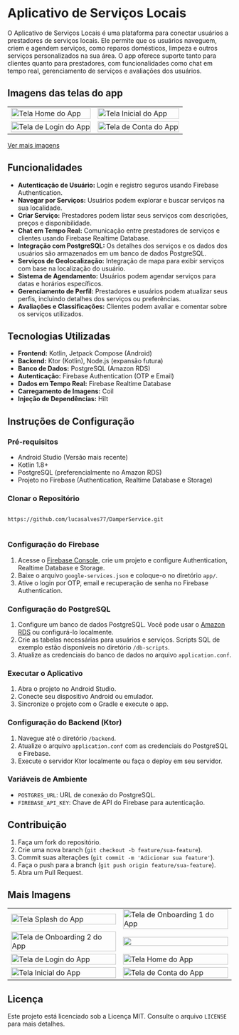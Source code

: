 <h1>Aplicativo de Serviços Locais</h1>

<p>O Aplicativo de Serviços Locais é uma plataforma para conectar usuários a prestadores de serviços locais. Ele permite que os usuários naveguem, criem e agendem serviços, como reparos domésticos, limpeza e outros serviços personalizados na sua área. O app oferece suporte tanto para clientes quanto para prestadores, com funcionalidades como chat em tempo real, gerenciamento de serviços e avaliações dos usuários.</p>

<h2>Imagens das telas do app</h2>

<table>
    <tr>
        <td><img src="https://www.dropbox.com/scl/fi/072eqqzchklhtbat4srlu/Home.jpg?rlkey=uwf1u9cy6jbewj1y1396aj1oi&raw=1" alt="Tela Home do App" style="width: 100%; height: auto;"></td>
        <td><img src="https://www.dropbox.com/scl/fi/3ot4itx0cshdqcck4sfxh/Search.jpg?rlkey=2s5wg0elcejkfp57u4ddmnqw3&raw=1" alt="Tela Inicial do App" style="width: 100%; height: auto;"></td>
    </tr>
    <tr>
        <td><img src="https://www.dropbox.com/scl/fi/w2iyrq80fpfgerkum3pxo/Login.jpg?rlkey=g73pkqfwjk8mp679s6awpv01r&raw=1" alt="Tela de Login do App" style="width: 100%; height: auto;"></td>
        <td><img src="https://www.dropbox.com/scl/fi/8i2e2nxhv767pevtmpeth/Account.jpg?rlkey=cl9z993t21fjvz5t1yxu3s3pb&raw=1" alt="Tela de Conta do App" style="width: 100%; height: auto;"></td>
    </tr>
</table>

<p><a href="#mais-imagens">Ver mais imagens</a></p>

<h2>Funcionalidades</h2>
<ul>
    <li><strong>Autenticação de Usuário:</strong> Login e registro seguros usando Firebase Authentication.</li>
    <li><strong>Navegar por Serviços:</strong> Usuários podem explorar e buscar serviços na sua localidade.</li>
    <li><strong>Criar Serviço:</strong> Prestadores podem listar seus serviços com descrições, preços e disponibilidade.</li>
    <li><strong>Chat em Tempo Real:</strong> Comunicação entre prestadores de serviços e clientes usando Firebase Realtime Database.</li>
    <li><strong>Integração com PostgreSQL:</strong> Os detalhes dos serviços e os dados dos usuários são armazenados em um banco de dados PostgreSQL.</li>
    <li><strong>Serviços de Geolocalização:</strong> Integração de mapa para exibir serviços com base na localização do usuário.</li>
    <li><strong>Sistema de Agendamento:</strong> Usuários podem agendar serviços para datas e horários específicos.</li>
    <li><strong>Gerenciamento de Perfil:</strong> Prestadores e usuários podem atualizar seus perfis, incluindo detalhes dos serviços ou preferências.</li>
    <li><strong>Avaliações e Classificações:</strong> Clientes podem avaliar e comentar sobre os serviços utilizados.</li>
</ul>

<h2>Tecnologias Utilizadas</h2>
<ul>
    <li><strong>Frontend:</strong> Kotlin, Jetpack Compose (Android)</li>
    <li><strong>Backend:</strong> Ktor (Kotlin), Node.js (expansão futura)</li>
    <li><strong>Banco de Dados:</strong> PostgreSQL (Amazon RDS)</li>
    <li><strong>Autenticação:</strong> Firebase Authentication (OTP e Email)</li>
    <li><strong>Dados em Tempo Real:</strong> Firebase Realtime Database</li>
    <li><strong>Carregamento de Imagens:</strong> Coil</li>
    <li><strong>Injeção de Dependências:</strong> Hilt</li>
</ul>

<h2>Instruções de Configuração</h2>

<h3>Pré-requisitos</h3>
<ul>
    <li>Android Studio (Versão mais recente)</li>
    <li>Kotlin 1.8+</li>
    <li>PostgreSQL (preferencialmente no Amazon RDS)</li>
    <li>Projeto no Firebase (Authentication, Realtime Database e Storage)</li>
</ul>

<h3>Clonar o Repositório</h3>
<pre>
<code>
https://github.com/lucasalves77/DamperService.git
</code>
</pre>

<h3>Configuração do Firebase</h3>
<ol>
    <li>Acesse o <a href="https://console.firebase.google.com/">Firebase Console</a>, crie um projeto e configure Authentication, Realtime Database e Storage.</li>
    <li>Baixe o arquivo <code>google-services.json</code> e coloque-o no diretório <code>app/</code>.</li>
    <li>Ative o login por OTP, email e recuperação de senha no Firebase Authentication.</li>
</ol>

<h3>Configuração do PostgreSQL</h3>
<ol>
    <li>Configure um banco de dados PostgreSQL. Você pode usar o <a href="https://aws.amazon.com/rds/">Amazon RDS</a> ou configurá-lo localmente.</li>
    <li>Crie as tabelas necessárias para usuários e serviços. Scripts SQL de exemplo estão disponíveis no diretório <code>/db-scripts</code>.</li>
    <li>Atualize as credenciais do banco de dados no arquivo <code>application.conf</code>.</li>
</ol>

<h3>Executar o Aplicativo</h3>
<ol>
    <li>Abra o projeto no Android Studio.</li>
    <li>Conecte seu dispositivo Android ou emulador.</li>
    <li>Sincronize o projeto com o Gradle e execute o app.</li>
</ol>

<h3>Configuração do Backend (Ktor)</h3>
<ol>
    <li>Navegue até o diretório <code>/backend</code>.</li>
    <li>Atualize o arquivo <code>application.conf</code> com as credenciais do PostgreSQL e Firebase.</li>
    <li>Execute o servidor Ktor localmente ou faça o deploy em seu servidor.</li>
</ol>

<h3>Variáveis de Ambiente</h3>
<ul>
    <li><code>POSTGRES_URL</code>: URL de conexão do PostgreSQL.</li>
    <li><code>FIREBASE_API_KEY</code>: Chave de API do Firebase para autenticação.</li>
</ul>

<h2>Contribuição</h2>
<ol>
    <li>Faça um fork do repositório.</li>
    <li>Crie uma nova branch (<code>git checkout -b feature/sua-feature</code>).</li>
    <li>Commit suas alterações (<code>git commit -m 'Adicionar sua feature'</code>).</li>
    <li>Faça o push para a branch (<code>git push origin feature/sua-feature</code>).</li>
    <li>Abra um Pull Request.</li>
</ol>

<h2 id="mais-imagens">Mais Imagens</h2>
<table>
     <tr>
        <td><img src="https://www.dropbox.com/scl/fi/e6ue71w5nk28v4ikqxmx0/Splash.jpg?rlkey=sb5j3v8nft9pp241y9xg82gbw&raw=1" alt="Tela Splash do App" style="width: 100%; height: auto;"></td>
        <td><img src="https://www.dropbox.com/scl/fi/cr16eq96dibi1yq9qryza/Onboarding1.jpg?rlkey=38kovvvcuw23t0amm3gvtx433&raw=1" alt="Tela de Onboarding 1 do App" style="width: 100%; height: auto;"></td>
    </tr>
    <tr>
        <td><img src="https://www.dropbox.com/scl/fi/nu9aml7rcwrqc3g6dmxvc/Onboarding2.jpg?rlkey=feg63xot6190epcxapq9mbhau&raw=1" alt="Tela de Onboarding 2 do App" style="width: 100%; height: auto;"></td>
        <td><img src="https://www.dropbox.com/scl/fi/pjljw5zanfwji4d21e0ae/Onboarding3.jpg?rlkey=175hxzhxsmk3fp9t1ts3wq9py&raw=1" style="width: 100%; height: auto;"></td>
    </tr>
    <tr>
        <td><img src="https://www.dropbox.com/scl/fi/w2iyrq80fpfgerkum3pxo/Login.jpg?rlkey=g73pkqfwjk8mp679s6awpv01r&raw=1" alt="Tela de Login do App" style="width: 100%; height: auto;"></td>
        <td><img src="https://www.dropbox.com/scl/fi/072eqqzchklhtbat4srlu/Home.jpg?rlkey=uwf1u9cy6jbewj1y1396aj1oi&raw=1" alt="Tela Home do App" style="width: 100%; height: auto;"></td>
    </tr>
    <tr>
        <td><img src="https://www.dropbox.com/scl/fi/3ot4itx0cshdqcck4sfxh/Search.jpg?rlkey=2s5wg0elcejkfp57u4ddmnqw3&raw=1" alt="Tela Inicial do App" style="width: 100%; height: auto;"></td>
        <td><img src="https://www.dropbox.com/scl/fi/8i2e2nxhv767pevtmpeth/Account.jpg?rlkey=cl9z993t21fjvz5t1yxu3s3pb&raw=1" alt="Tela de Conta do App" style="width: 100%; height: auto;"></td>
    </tr>
</table>

<h2>Licença</h2>
<p>Este projeto está licenciado sob a Licença MIT. Consulte o arquivo <code>LICENSE</code> para mais detalhes.</p>
